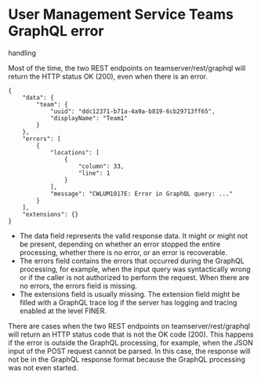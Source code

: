 # User Management Service Teams GraphQL error
handling

Most of the time, the two REST endpoints on teamserver/rest/graphql will return
the HTTP status OK (200), even when there is an error.

```
{
    "data": {
        "team": {
            "uuid": "ddc12371-b71a-4a9a-b819-6cb29713ff65",
            "displayName": "Team1"
        }
    },
    "errors": [
        {
            "locations": [
                {
                    "column": 33,
                    "line": 1
                }
            ],
            "message": "CWLUM1017E: Error in GraphQL query: ..."
        }
    ],
    "extensions": {}
}
```

- The data field represents the valid response data. It might or might not be
present, depending on whether an error stopped the entire processing, whether there is no error, or
an error is recoverable.
- The errors field contains the errors that occurred during the GraphQL
processing, for example, when the input query was syntactically wrong or if the caller is not
authorized to perform the request. When there are no errors, the errors field is
missing.
- The extensions field is usually missing. The extension field
might be filled with a GraphQL trace log if the server has logging and tracing enabled at the level
FINER.

There are cases when the two REST endpoints on teamserver/rest/graphql will
return an HTTP status code that is not the OK code (200). This happens if the error is outside the
GraphQL processing, for example, when the JSON input of the POST request cannot be parsed. In this
case, the response will not be in the GraphQL response format because the GraphQL processing was not
even started.